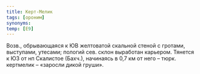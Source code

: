 ```yaml
---
title: Керт-Мелик
tags: [ороним]
synonyms:
temp: [Е9]
---
```


Возв., обрывающаяся к ЮВ желтоватой скальной стеной с гротами, выступами,
утесами; пологий сев. склон выработан карьером. Тянется к ЮЗ от нп Скалистое
(Бахч.), начинаясь в 0,7 км от него – тюрк. кертмелик – «заросли дикой груши».
